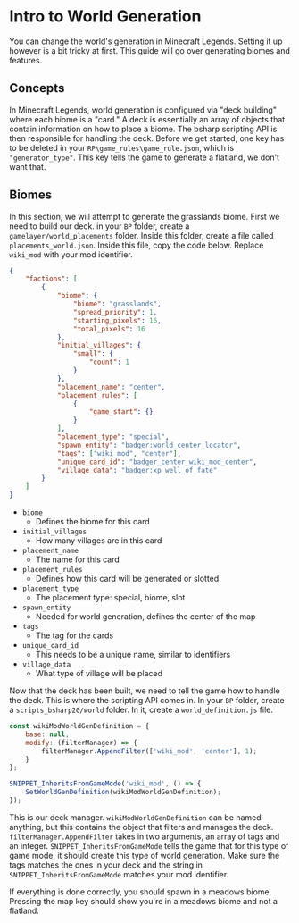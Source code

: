 # Intro to World Generation

You can change the world's generation in Minecraft Legends. Setting it up however is a bit tricky at first. This guide will go over generating biomes and features.

## Concepts

In Minecraft Legends, world generation is configured via "deck building" where each biome is a "card." A deck is essentially an array of objects that contain information on how to place a biome. The bsharp scripting API is then responsible for handling the deck. Before we get started, one key has to be deleted in your `RP\game_rules\game_rule.json`, which is `"generator_type"`. This key tells the game to generate a flatland, we don't want that.

## Biomes

In this section, we will attempt to generate the grasslands biome. First we need to build our deck. in your `BP` folder, create a `gamelayer/world_placements` folder. Inside this folder, create a file called `placements_world.json`. Inside this file, copy the code below. Replace `wiki_mod` with your mod identifier.

```json
{
    "factions": [
        {
            "biome": {
                "biome": "grasslands",
                "spread_priority": 1,
                "starting_pixels": 16,
                "total_pixels": 16
            },
            "initial_villages": {
                "small": {
                    "count": 1
                }
            },
            "placement_name": "center",
            "placement_rules": [
                {
                    "game_start": {}
                }
            ],
            "placement_type": "special",
            "spawn_entity": "badger:world_center_locator",
            "tags": ["wiki_mod", "center"],
            "unique_card_id": "badger_center_wiki_mod_center",
            "village_data": "badger:xp_well_of_fate"
        }
    ]
}
```

-   `biome`
    -   Defines the biome for this card
-   `initial_villages`
    -   How many villages are in this card
-   `placement_name`
    -   The name for this card
-   `placement_rules`
    -   Defines how this card will be generated or slotted
-   `placement_type`
    -   The placement type: special, biome, slot
-   `spawn_entity`
    -   Needed for world generation, defines the center of the map
-   `tags`
    -   The tag for the cards
-   `unique_card_id`
    -   This needs to be a unique name, similar to identifiers
-   `village_data`
    -   What type of village will be placed

Now that the deck has been built, we need to tell the game how to handle the deck. This is where the scripting API comes in. In your `BP` folder, create a `scripts_bsharp20/world` folder. In it, create a `world_definition.js` file.

```js
const wikiModWorldGenDefinition = {
    base: null,
    modify: (filterManager) => {
        filterManager.AppendFilter(['wiki_mod', 'center'], 1);
    }
};

SNIPPET_InheritsFromGameMode('wiki_mod', () => {
    SetWorldGenDefinition(wikiModWorldGenDefinition);
});
```

This is our deck manager. `wikiModWorldGenDefinition` can be named anything, but this contains the object that filters and manages the deck. `filterManager.AppendFilter` takes in two arguments, an array of tags and an integer. `SNIPPET_InheritsFromGameMode` tells the game that for this type of game mode, it should create this type of world generation. Make sure the tags matches the ones in your deck and the string in `SNIPPET_InheritsFromGameMode` matches your mod identifier.

If everything is done correctly, you should spawn in a meadows biome. Pressing the map key should show you're in a meadows biome and not a flatland.
